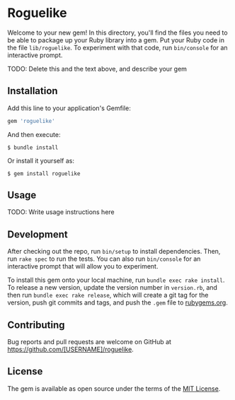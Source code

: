 # Roguelike

Welcome to your new gem! In this directory, you'll find the files you need to be able to package up your Ruby library into a gem. Put your Ruby code in the file `lib/roguelike`. To experiment with that code, run `bin/console` for an interactive prompt.

TODO: Delete this and the text above, and describe your gem

## Installation

Add this line to your application's Gemfile:

```ruby
gem 'roguelike'
```

And then execute:

    $ bundle install

Or install it yourself as:

    $ gem install roguelike

## Usage

TODO: Write usage instructions here

## Development

After checking out the repo, run `bin/setup` to install dependencies. Then, run `rake spec` to run the tests. You can also run `bin/console` for an interactive prompt that will allow you to experiment.

To install this gem onto your local machine, run `bundle exec rake install`. To release a new version, update the version number in `version.rb`, and then run `bundle exec rake release`, which will create a git tag for the version, push git commits and tags, and push the `.gem` file to [rubygems.org](https://rubygems.org).

## Contributing

Bug reports and pull requests are welcome on GitHub at https://github.com/[USERNAME]/roguelike.


## License

The gem is available as open source under the terms of the [MIT License](https://opensource.org/licenses/MIT).
